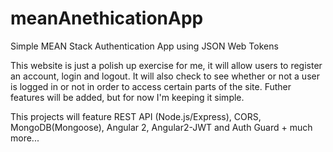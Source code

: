 # meanAnethicationApp
Simple MEAN Stack Authentication App using JSON Web Tokens

This website is just a polish up exercise for me, it will allow users to register an account, login and logout. It will also check to see whether or not a user is logged in or not in order to access certain parts of the site. Futher features will be added, but for now I'm keeping it simple.

This projects will feature REST API (Node.js/Express), CORS, MongoDB(Mongoose), Angular 2, Angular2-JWT and Auth Guard + much more...
